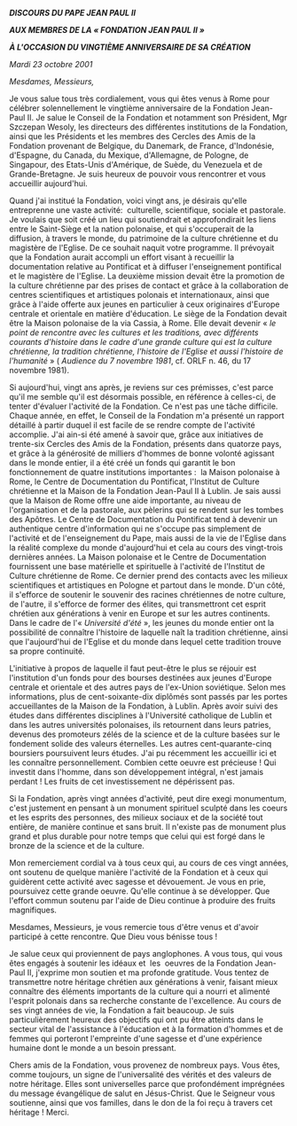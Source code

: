 ***DISCOURS DU PAPE JEAN PAUL II***

***AUX MEMBRES DE LA « *FONDATION JEAN PAUL II* »***

***À L'OCCASION DU VINGTIÈME ANNIVERSAIRE DE SA CRÉATION***

*Mardi 23 octobre 2001*

*Mesdames, Messieurs,*

Je vous salue tous très cordialement, vous qui êtes venus à Rome pour célébrer solennellement le vingtième anniversaire de la Fondation Jean-Paul II. Je salue le Conseil de la Fondation et notamment son Président, Mgr Szczepan Wesoly, les directeurs des différentes institutions de la Fondation, ainsi que les Présidents et les membres des Cercles des Amis de la Fondation provenant de Belgique, du Danemark, de France, d'Indonésie, d'Espagne, du Canada, du Mexique, d'Allemagne, de Pologne, de Singapour, des Etats-Unis d'Amérique, de Suède, du Venezuela et de Grande-Bretagne. Je suis heureux de pouvoir vous rencontrer et vous accueillir aujourd'hui.

Quand j'ai institué la Fondation, voici vingt ans, je désirais qu'elle entreprenne une vaste activité:  culturelle, scientifique, sociale et pastorale. Je voulais que soit créé un lieu qui soutiendrait et approfondirait les liens entre le Saint-Siège et la nation polonaise, et qui s'occuperait de la diffusion, à travers le monde, du patrimoine de la culture chrétienne et du magistère de l'Eglise. De ce souhait naquit votre programme. Il prévoyait que la Fondation aurait accompli un effort visant à recueillir la documentation relative au Pontificat et à diffuser l'enseignement pontifical et le magistère de l'Eglise. La deuxième mission devait être la promotion de la culture chrétienne par des prises de contact et grâce à la collaboration de centres scientifiques et artistiques polonais et internationaux, ainsi que grâce à l'aide offerte aux jeunes en particulier à ceux originaires d'Europe centrale et orientale en matière d'éducation. Le siège de la Fondation devait être la Maison polonaise de la via Cassia, à Rome. Elle devait devenir « *le point de rencontre avec les cultures et les traditions, avec différents courants d'histoire dans le cadre d'une grande culture qui est la culture chrétienne, la tradition chrétienne, l'histoire de l'Eglise et aussi l'histoire de l'humanité* » ( *Audience du 7 novembre 1981*, cf. ORLF n. 46, du 17 novembre 1981).

Si aujourd'hui, vingt ans après, je reviens sur ces prémisses, c'est parce qu'il me semble qu'il est désormais possible, en référence à celles-ci, de tenter d'évaluer l'activité de la Fondation. Ce n'est pas une tâche difficile. Chaque année, en effet, le Conseil de la Fondation m'a présenté un rapport détaillé à partir duquel il est facile de se rendre compte de l'activité accomplie. J'ai ain-si été amené à savoir que, grâce aux initiatives de trente-six Cercles des Amis de la Fondation, présents dans quatorze pays, et grâce à la générosité de milliers d'hommes de bonne volonté agissant dans le monde entier, il a été créé un fonds qui garantit le bon fonctionnement de quatre institutions importantes :  la Maison polonaise à Rome, le Centre de Documentation du Pontificat, l'Institut de Culture chrétienne et la Maison de la Fondation Jean-Paul II à Lublin. Je sais aussi que la Maison de Rome offre une aide importante, au niveau de l'organisation et de la pastorale, aux pèlerins qui se rendent sur les tombes des Apôtres. Le Centre de Documentation du Pontificat tend à devenir un authentique centre d'information qui ne s'occupe pas simplement de l'activité et de l'enseignement du Pape, mais aussi de la vie de l'Eglise dans la réalité complexe du monde d'aujourd'hui et cela au cours des vingt-trois dernières années. La Maison polonaise et le Centre de Documentation fournissent une base matérielle et spirituelle à l'activité de l'Institut de Culture chrétienne de Rome. Ce dernier prend des contacts avec les milieux scientifiques et artistiques en Pologne et partout dans le monde. D'un côté, il s'efforce de soutenir le souvenir des racines chrétiennes de notre culture, de l'autre, il s'efforce de former des élites, qui transmettront cet esprit chrétien aux générations à venir en Europe et sur les autres continents. Dans le cadre de l'« *Université d'été* », les jeunes du monde entier ont la possibilité de connaître l'histoire de laquelle naît la tradition chrétienne, ainsi que l'aujourd'hui de l'Eglise et du monde dans lequel cette tradition trouve sa propre continuité.

L'initiative à propos de laquelle il faut peut-être le plus se réjouir est l'institution d'un fonds pour des bourses destinées aux jeunes d'Europe centrale et orientale et des autres pays de l'ex-Union soviétique. Selon mes informations, plus de cent-soixante-dix diplômés sont passés par les portes accueillantes de la Maison de la Fondation, à Lublin. Après avoir suivi des études dans différentes disciplines à l'Université catholique de Lublin et dans les autres universités polonaises, ils retournent dans leurs patries, devenus des promoteurs zélés de la science et de la culture basées sur le fondement solide des valeurs éternelles. Les autres cent-quarante-cinq boursiers poursuivent leurs études. J'ai pu récemment les accueillir ici et les connaître personnellement. Combien cette oeuvre est précieuse ! Qui investit dans l'homme, dans son développement intégral, n'est jamais perdant ! Les fruits de cet investissement ne dépérissent pas.

Si la Fondation, après vingt années d'activité, peut dire exegi monumentum, c'est justement en pensant à un monument spirituel sculpté dans les coeurs et les esprits des personnes, des milieux sociaux et de la société tout entière, de manière continue et sans bruit. Il n'existe pas de monument plus grand et plus durable pour notre temps que celui qui est forgé dans le bronze de la science et de la culture.

Mon remerciement cordial va à tous ceux qui, au cours de ces vingt années, ont soutenu de quelque manière l'activité de la Fondation et à ceux qui guidèrent cette activité avec sagesse et dévouement. Je vous en prie, poursuivez cette grande oeuvre. Qu'elle continue à se développer. Que l'effort commun soutenu par l'aide de Dieu continue à produire des fruits magnifiques.

Mesdames, Messieurs, je vous remercie tous d'être venus et d'avoir participé à cette rencontre. Que Dieu vous bénisse tous !

Je salue ceux qui proviennent de pays anglophones. A vous tous, qui vous êtes engagés à soutenir les idéaux et  les  oeuvres de la Fondation Jean-Paul II, j'exprime mon soutien et ma profonde gratitude. Vous tentez de transmettre notre héritage chrétien aux générations à venir, faisant mieux connaître des éléments importants de la culture qui a nourri et alimenté l'esprit polonais dans sa recherche constante de l'excellence. Au cours de ses vingt années de vie, la Fondation a fait beaucoup. Je suis particulièrement heureux des objectifs qui ont pu être atteints dans le secteur vital de l'assistance à l'éducation et à la formation d'hommes et de femmes qui porteront l'empreinte d'une sagesse et d'une expérience humaine dont le monde a un besoin pressant.

Chers amis de la Fondation, vous provenez de nombreux pays. Vous êtes, comme toujours, un signe de l'universalité des vérités et des valeurs de notre héritage. Elles sont universelles parce que profondément imprégnées du message évangélique de salut en Jésus-Christ. Que le Seigneur vous soutienne, ainsi que vos familles, dans le don de la foi reçu à travers cet héritage ! Merci.